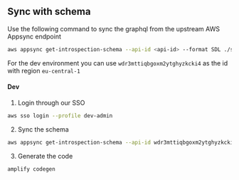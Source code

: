 ## Sync with schema

Use the following command to sync the graphql from the upstream AWS Appsync endpoint

```bash
aws appsync get-introspection-schema --api-id <api-id> --format SDL ./schema.graphql --region <region>
```

For the dev environment you can use `wdr3mttiqbgoxm2ytghyzkcki4` as the id with region `eu-central-1`


#### Dev

1. Login through our SSO 
```bash
aws sso login --profile dev-admin 
```

2. Sync the schema 
```bash
aws appsync get-introspection-schema --api-id wdr3mttiqbgoxm2ytghyzkcki4 --format SDL ./schema.graphql --region eu-central-1
```

3. Generate the code 
```bash
amplify codegen
```